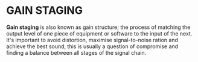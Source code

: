 # GAIN STAGING

__Gain staging__ is also known as gain structure; the process of matching the output level of one piece of equipment or software to the input of the next. It's important to avoid distortion, maximise signal-to-noise ration and achieve the best sound, this is usually a question of compromise and finding a balance between all stages of the signal chain.

